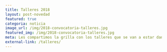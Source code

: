 ```yaml
---
title: Talleres 2018
layout: post-novedad
featured: true
categoria: noticia
image_url: /img/2018-convocatoria-talleres.jpg
featured_img: /img/2018-convocatoria-talleres.jpg
meta: Les compartimos la grilla con los talleres que se van a estar dando en la Vecinal del Paraje Entre Rios a partir de Abril.
external-link: /talleres/
---
```

